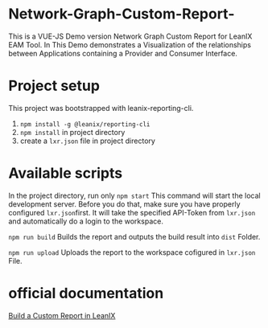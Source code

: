 # Network-Graph-Custom-Report-
This is a VUE-JS Demo version Network Graph Custom Report for LeanIX EAM Tool. In This Demo demonstrates a Visualization of the relationships between Applications containing a Provider and Consumer Interface.

# Project setup
This project was bootstrapped with leanix-reporting-cli.

1. `npm install -g @leanix/reporting-cli`
2. `npm install` in project directory
3. create a `lxr.json` file in project directory

# Available scripts
In the project directory, run only
`npm start`
This command will start the local development server. Before you do that, make sure
you have properly configured `lxr.json`first. It will take the specified API-Token from
`lxr.json` and automatically do a login to the workspace.

`npm run build`
Builds the report and outputs the build result into `dist` Folder.

`npm run upload`
Uploads the report to the workspace cofigured in `lxr.json` File. 
# official documentation
[Build a Custom Report in LeanIX](https://docs-eam.leanix.net/reference/build-a-custom-report)




